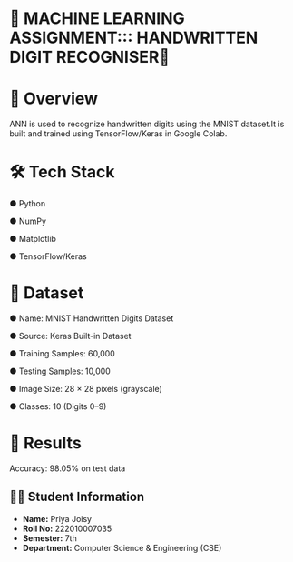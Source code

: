 # 🔢 MACHINE LEARNING ASSIGNMENT::: HANDWRITTEN DIGIT RECOGNISER🔢

# 📌 Overview
 ANN is used to recognize handwritten digits using the MNIST dataset.It is built and trained using TensorFlow/Keras in Google Colab.


# 🛠 Tech Stack
● Python
 
● NumPy
 
● Matplotlib

● TensorFlow/Keras

# 📂 Dataset
 ● Name: MNIST Handwritten Digits Dataset

 ● Source: Keras Built-in Dataset

 ● Training Samples: 60,000

 ● Testing Samples: 10,000

 ● Image Size: 28 × 28 pixels (grayscale)

 ● Classes: 10 (Digits 0–9)


# 🧪 Results
Accuracy: 98.05% on test data


## 🧑‍🎓 Student Information

- **Name:** Priya Joisy  
- **Roll No:** 222010007035 
- **Semester:** 7th  
- **Department:** Computer Science & Engineering (CSE)





